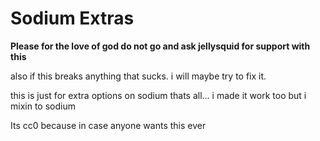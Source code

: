 # Sodium Extras

**Please for the love of god do not go and ask jellysquid for support with this**

also if this breaks anything that sucks. i will maybe try to fix it.

this is just for extra options on sodium thats all...
i made it work too but i mixin to sodium

Its cc0 because in case anyone wants this ever

